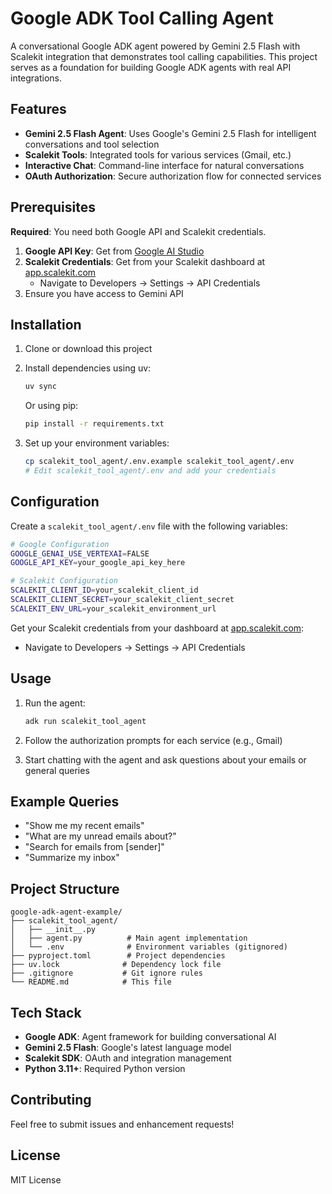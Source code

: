 # Google ADK Tool Calling Agent

A conversational Google ADK agent powered by Gemini 2.5 Flash with Scalekit integration that demonstrates tool calling capabilities.
This project serves as a foundation for building Google ADK agents with real API integrations.

## Features

- **Gemini 2.5 Flash Agent**: Uses Google's Gemini 2.5 Flash for intelligent conversations and tool selection
- **Scalekit Tools**: Integrated tools for various services (Gmail, etc.)
- **Interactive Chat**: Command-line interface for natural conversations
- **OAuth Authorization**: Secure authorization flow for connected services

## Prerequisites

**Required**: You need both Google API and Scalekit credentials.

1. **Google API Key**: Get from [Google AI Studio](https://aistudio.google.com/apikey)
2. **Scalekit Credentials**: Get from your Scalekit dashboard at [app.scalekit.com](https://app.scalekit.com)
   - Navigate to Developers → Settings → API Credentials
3. Ensure you have access to Gemini API

## Installation

1. Clone or download this project
2. Install dependencies using uv:
   ```bash
   uv sync
   ```
   Or using pip:
   ```bash
   pip install -r requirements.txt
   ```

3. Set up your environment variables:
   ```bash
   cp scalekit_tool_agent/.env.example scalekit_tool_agent/.env
   # Edit scalekit_tool_agent/.env and add your credentials
   ```

## Configuration

Create a `scalekit_tool_agent/.env` file with the following variables:

```bash
# Google Configuration
GOOGLE_GENAI_USE_VERTEXAI=FALSE
GOOGLE_API_KEY=your_google_api_key_here

# Scalekit Configuration
SCALEKIT_CLIENT_ID=your_scalekit_client_id
SCALEKIT_CLIENT_SECRET=your_scalekit_client_secret
SCALEKIT_ENV_URL=your_scalekit_environment_url
```

Get your Scalekit credentials from your dashboard at [app.scalekit.com](https://app.scalekit.com):
- Navigate to Developers → Settings → API Credentials

## Usage

1. Run the agent:
   ```bash
   adk run scalekit_tool_agent
   ```

2. Follow the authorization prompts for each service (e.g., Gmail)
3. Start chatting with the agent and ask questions about your emails or general queries

## Example Queries

- "Show me my recent emails"
- "What are my unread emails about?"
- "Search for emails from [sender]"
- "Summarize my inbox"

## Project Structure

```
google-adk-agent-example/
├── scalekit_tool_agent/
│   ├── __init__.py
│   ├── agent.py          # Main agent implementation
│   └── .env              # Environment variables (gitignored)
├── pyproject.toml        # Project dependencies
├── uv.lock              # Dependency lock file
├── .gitignore           # Git ignore rules
└── README.md            # This file
```

## Tech Stack

- **Google ADK**: Agent framework for building conversational AI
- **Gemini 2.5 Flash**: Google's latest language model
- **Scalekit SDK**: OAuth and integration management
- **Python 3.11+**: Required Python version

## Contributing

Feel free to submit issues and enhancement requests!

## License

MIT License

